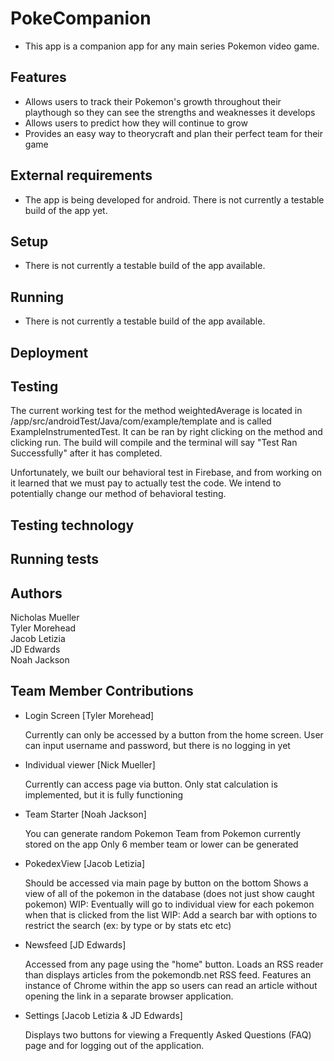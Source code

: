 # PokeCompanion
- This app is a companion app for any main series Pokemon video game.
## Features

- Allows users to track their Pokemon's growth throughout their playthough so they can see the strengths and weaknesses it develops
- Allows users to predict how they will continue to grow
- Provides an easy way to theorycraft and plan their perfect team for their game

## External requirements

- The app is being developed for android. There is not currently a testable build of the app yet.

## Setup

- There is not currently a testable build of the app available.

## Running

- There is not currently a testable build of the app available.

## Deployment

## Testing

The current working test for the method weightedAverage is located in /app/src/androidTest/Java/com/example/template and is called ExampleInstrumentedTest.
It can be ran by right clicking on the method and clicking run. The build will compile and the terminal will say "Test Ran Successfully" after it has completed.

Unfortunately, we built our behavioral test in Firebase, and from working on it learned that we must pay to actually test the code. We intend to potentially change our method of behavioral testing.

## Testing technology

## Running tests

## Authors

Nicholas Mueller  
Tyler Morehead  
Jacob Letizia  
JD Edwards  
Noah Jackson  


## Team Member Contributions

- Login Screen [Tyler Morehead]
    
    Currently can only be accessed by a button from the home screen.
    User can input username and password, but there is no logging in yet

- Individual viewer [Nick Mueller]
    
    Currently can access page via button.
    Only stat calculation is implemented, but it is fully functioning

- Team Starter [Noah Jackson]

    You can generate random Pokemon Team from Pokemon currently stored on the app
    Only 6 member team or lower can be generated

- PokedexView [Jacob Letizia]

    Should be accessed via main page by button on the bottom
    Shows a view of all of the pokemon in the database (does not just show caught pokemon)
    WIP: Eventually will go to individual view for each pokemon when that is clicked from the list
    WIP: Add a search bar with options to restrict the search (ex: by type or by stats etc etc)

- Newsfeed [JD Edwards]

    Accessed from any page using the "home" button. Loads an RSS reader than displays articles from the pokemondb.net RSS feed.
    Features an instance of Chrome within the app so users can read an article without opening the link in a separate browser application.

- Settings [Jacob Letizia & JD Edwards]

    Displays two buttons for viewing a Frequently Asked Questions (FAQ) page and for logging out of the application.
